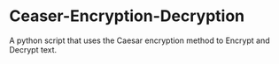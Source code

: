 # Ceaser-Encryption-Decryption
A python script that uses the Caesar encryption method to Encrypt and Decrypt text.
